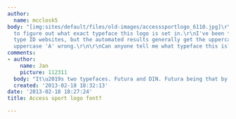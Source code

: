 ```yaml
---
author:
  name: mcclosk5
body: "[img:sites/default/files/old-images/accesssportlogo_6110.jpg]\r\n\r\nI'm trying
  to figure out what exact typeface this logo is set in.\r\nI've been to multiple
  type ID websites, but the automated results generally get the uppercase 'R' and
  uppercase 'A' wrong.\r\n\r\nCan anyone tell me what typeface this is? "
comments:
- author:
    name: Jan
    picture: 112311
  body: "It\u2019s two typefaces. Futura and DIN. Futura being that by Bitstream.\r\nhttp://www.myfonts.com/fonts/bitstream/futura/"
  created: '2013-02-18 18:32:13'
date: '2013-02-18 18:27:24'
title: Access sport logo font?

---
```

